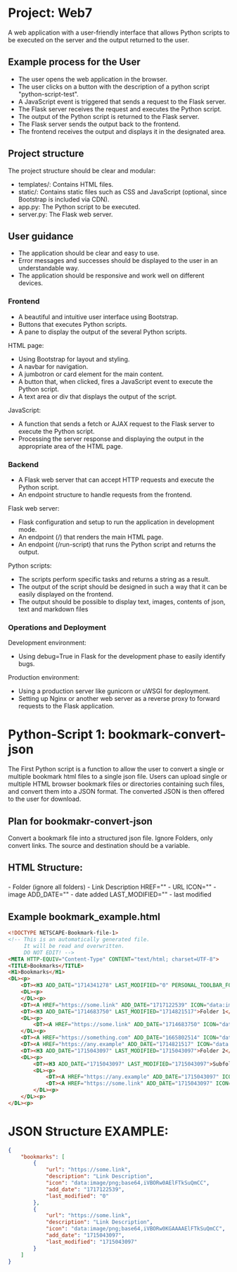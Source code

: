 # Project: Web7
A web application with a user-friendly interface that allows Python scripts to be executed on the server and the output returned to the user.

## Example process for the User
 - The user opens the web application in the browser.
 - The user clicks on a button with the description of a python script "python-script-test".
 - A JavaScript event is triggered that sends a request to the Flask server.
 - The Flask server receives the request and executes the Python script.
 - The output of the Python script is returned to the Flask server.
 - The Flask server sends the output back to the frontend.
 - The frontend receives the output and displays it in the designated area.

## Project structure
The project structure should be clear and modular:
 - templates/: Contains HTML files.
 - static/: Contains static files such as CSS and JavaScript (optional, since Bootstrap is included via CDN).
 - app.py: The Python script to be executed.
 - server.py: The Flask web server.

## User guidance
 - The application should be clear and easy to use.
 - Error messages and successes should be displayed to the user in an understandable way.
 - The application should be responsive and work well on different devices.

### Frontend
 - A beautiful and intuitive user interface using Bootstrap.
 - Buttons that executes Python scripts.
 - A pane to display the output of the several Python scripts.

HTML page:
 - Using Bootstrap for layout and styling.
 - A navbar for navigation.
 - A jumbotron or card element for the main content.
 - A button that, when clicked, fires a JavaScript event to execute the Python script.
 - A text area or div that displays the output of the script.

JavaScript:
 - A function that sends a fetch or AJAX request to the Flask server to execute the Python script.
 - Processing the server response and displaying the output in the appropriate area of ​​the HTML page.

### Backend
 - A Flask web server that can accept HTTP requests and execute the Python script.
 - An endpoint structure to handle requests from the frontend.

Flask web server:
 - Flask configuration and setup to run the application in development mode.
 - An endpoint (/) that renders the main HTML page.
 - An endpoint (/run-script) that runs the Python script and returns the output.

Python scripts:
 - The scripts perform specific tasks and returns a string as a result.
 - The output of the script should be designed in such a way that it can be easily displayed on the frontend.
 - The output should be possible to display text, images, contents of json, text and markdown files

### Operations and Deployment
Development environment:
 - Using debug=True in Flask for the development phase to easily identify bugs.

Production environment:
 - Using a production server like gunicorn or uWSGI for deployment.
 - Setting up Nginx or another web server as a reverse proxy to forward requests to the Flask application.

# Python-Script 1: bookmark-convert-json
The First Python script is a function to allow the user to convert a single or multiple bookmark html files to a single json file.
Users can upload single or multiple HTML browser bookmark files or directories containing such files,
and convert them into a JSON format. The converted JSON is then offered to the user for download. 

## Plan for bookmakr-convert-json
Convert a bookmark file into a structured json file.
Ignore Folders, only convert links.
The source and destination should be a variable.

## HTML Structure:
<H3></H3>           - Folder (ignore all folders)
<A></A>             - Link Description
HREF=""             - URL
ICON=""             - image
ADD_DATE=""         - date added
LAST_MODIFIED=""    - last modified

## Example bookmark_example.html
```html
<!DOCTYPE NETSCAPE-Bookmark-file-1>
<!-- This is an automatically generated file.
     It will be read and overwritten.
     DO NOT EDIT! -->
<META HTTP-EQUIV="Content-Type" CONTENT="text/html; charset=UTF-8">
<TITLE>Bookmarks</TITLE>
<H1>Bookmarks</H1>
<DL><p>
    <DT><H3 ADD_DATE="1714341278" LAST_MODIFIED="0" PERSONAL_TOOLBAR_FOLDER="true">Toolbar Folder</H3>
    <DL><p>
    </DL><p>
    <DT><A HREF="https://some.link" ADD_DATE="1717122539" ICON="data:image/png;base64,iVBORw0AElFTkSuQmCC">Link Description</A>
    <DT><H3 ADD_DATE="1714683750" LAST_MODIFIED="1714821517">Folder 1</H3>
    <DL><p>
        <DT><A HREF="https://some.link" ADD_DATE="1714683750" ICON="data:image/png;base64,iVBORw0KGgoAAAANSUhEUgAAAAASUVORK5CYII=">Link Description</A>
    </DL><p>
    <DT><A HREF="https://something.com" ADD_DATE="1665802514" ICON="data:image/png;base64,iVBORw0KGgoAAAANSUhEUgAA6oOCD0rfZHzAAAAAElFTkSuQmCC">Link Description</A>
    <DT><A HREF="https://any.example" ADD_DATE="1714821517" ICON="data:image/png;base64,iVBORmG4DeQn7o9XwoccgAAAABJRU5ErkJggg==">Link Description</A>
    <DT><H3 ADD_DATE="1715043097" LAST_MODIFIED="1715043097">Folder 2</H3>
    <DL><p>
        <DT><H3 ADD_DATE="1715043097" LAST_MODIFIED="1715043097">Subfolder 1</H3>
        <DL><p>
            <DT><A HREF="https://any.example" ADD_DATE="1715043097" ICON="data:image/png;base64,iVBORw0KGgoAv/dmPAbv2kmCC">Link Description</A>
            <DT><A HREF="https://some.link" ADD_DATE="1715043097" ICON="data:image/png;base64,iVBORw0KGAAAAElFTkSuQmCC">Link Description</A>
        </DL><p>
    </DL><p>
</DL><p>
```

# JSON Structure EXAMPLE:
```json
{
    "bookmarks": [
        {
            "url": "https://some.link",
            "description": "Link Description",
            "icon": "data:image/png;base64,iVBORw0AElFTkSuQmCC",
            "add_date": "1717122539",
            "last_modified": "0"
        },
        {
            "url": "https://some.link",
            "description": "Link Description",
            "icon": "data:image/png;base64,iVBORw0KGAAAAElFTkSuQmCC",
            "add_date": "1715043097",
            "last_modified": "1715043097"
        }
    ]
}
```

